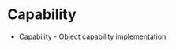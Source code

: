 <!--
order: 0
-->

# Capability

* [Capability](spec/README.md) - Object capability implementation.
